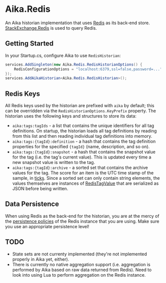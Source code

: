 ﻿# Aika.Redis

An Aika historian implementation that uses [Redis](https://redis.io) as its back-end store.  [StackExchange.Redis](https://stackexchange.github.io/StackExchange.Redis/) is used to query Redis.


## Getting Started

In your Startup.cs, configure Aika to use `RedisHistorian`:

```C#
services.AddSingleton(new Aika.Redis.RedisHistorianOptions() {
    RedisConfigurationOptions = "localhost:6379,ssl=false,password=..."
});
services.AddAikaHistorian<Aika.Redis.RedisHistorian>();
```


## Redis Keys

All Redis keys used by the historian are prefixed with `aika` by default; this can be overridden via the `RedisHistorianOptions.KeyPrefix` property.  The historian uses the following keys and structures to store its data:

* `aika:tags:tagIds` - a list that contains the unique identifiers for all tag definitions.  On startup, the historian loads all tag definitions by reading from this list and then reading individual tag definitions into memory.
* `aika:tags:{tagId}:definition` - a hash that contains the tag definition properties for the specified `{tagId}` (name, description, and so on).
* `aika:tags:{tagId}:snapshot` - a hash that contains the snapshot value for the tag (i.e. the tag's current value).  This is updated every time a new snapshot value is written to the tag.
* `aika:tags:{tagId}:archive` - a sorted set that contains the archive values for the tag.  The score for an item is the UTC time stamp of the sample, in [ticks](https://docs.microsoft.com/en-gb/dotnet/api/system.datetime.ticks).  Since a sorted set can only contain string elements, the values themselves are instances of [RedisTagValue](https://github.com/wazzamatazz/aika/blob/master/src/Aika.Redis/RedisTagValue.cs) that are serialized as JSON before being written.


## Data Persistence

When using Redis as the back-end for the historian, you are at the mercy of the [persistence policies](https://redis.io/topics/persistence) of the Redis instance that you are using.  Make sure you use an appropriate persistence level!


## TODO

* State sets are not currenty implemented (they're not implemented properly in Aika yet, either).
* There is currently no native aggregation support (i.e. aggregation is performed by Aika based on raw data returned from Redis).  Need to look into using Lua to perform aggregation on the Redis instance.